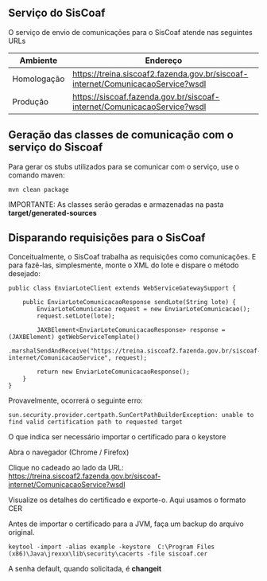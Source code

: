 ## Serviço do SisCoaf

O serviço de envio de comunicações para o SisCoaf atende nas seguintes URLs

|  Ambiente   | Endereço                                                                          |
| ----------- | --------------------------------------------------------------------------------- |
| Homologação | https://treina.siscoaf2.fazenda.gov.br/siscoaf-internet/ComunicacaoService?wsdl   |
| Produção    | https://siscoaf.fazenda.gov.br/siscoaf-internet/ComunicacaoService?wsdl           |

## Geração das classes de comunicação com o serviço do Siscoaf

Para gerar os stubs utilizados para se comunicar com o serviço, use o comando maven:

```
mvn clean package
```

IMPORTANTE: As classes serão geradas e armazenadas na pasta **target/generated-sources**

## Disparando requisições para o SisCoaf

Conceitualmente, o SisCoaf trabalha as requisições como comunicações. E para fazê-las, simplesmente, monte o XML do lote e dispare o método desejado:

```
public class EnviarLoteClient extends WebServiceGatewaySupport {

	public EnviarLoteComunicacaoResponse sendLote(String lote) {
		EnviarLoteComunicacao request = new EnviarLoteComunicacao();
		request.setLote(lote);

		JAXBElement<EnviarLoteComunicacaoResponse> response = (JAXBElement) getWebServiceTemplate()
				.marshalSendAndReceive("https://treina.siscoaf2.fazenda.gov.br/siscoaf-internet/ComunicacaoService", request);
		
		return new EnviarLoteComunicacaoResponse();
	}
}
```

Provavelmente, ocorrerá o seguinte erro:

```
sun.security.provider.certpath.SunCertPathBuilderException: unable to find valid certification path to requested target
```

O que indica ser necessário importar o certificado para o keystore

Abra o navegador (Chrome / Firefox)

Clique no cadeado ao lado da URL: https://treina.siscoaf2.fazenda.gov.br/siscoaf-internet/ComunicacaoService?wsdl

Visualize os detalhes do certificado e exporte-o. Aqui usamos o formato CER

Antes de importar o certificado para a JVM, faça um backup do arquivo original.

```
keytool -import -alias example -keystore  C:\Program Files (x86)\Java\jrexxx\lib\security\cacerts -file siscoaf.cer
```

A senha default, quando solicitada, é **changeit**


 
